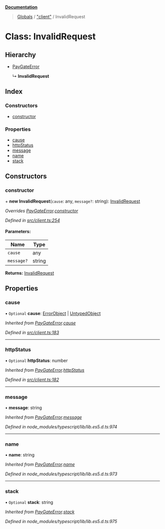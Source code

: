 **[Documentation](../README.md)**

> [Globals](../README.md) / ["client"](../modules/_client_.md) / InvalidRequest

# Class: InvalidRequest

## Hierarchy

- [PayGateError](_client_.paygateerror.md)

  ↳ **InvalidRequest**

## Index

### Constructors

- [constructor](_client_.invalidrequest.md#constructor)

### Properties

- [cause](_client_.invalidrequest.md#cause)
- [httpStatus](_client_.invalidrequest.md#httpstatus)
- [message](_client_.invalidrequest.md#message)
- [name](_client_.invalidrequest.md#name)
- [stack](_client_.invalidrequest.md#stack)

## Constructors

### constructor

\+ **new InvalidRequest**(`cause`: any, `message?`: string): [InvalidRequest](_client_.invalidrequest.md)

_Overrides [PayGateError](_client_.paygateerror.md).[constructor](_client_.paygateerror.md#constructor)_

_Defined in [src/client.ts:254](https://github.com/distributhor/paygate-sdk/blob/f45caff/src/client.ts#L254)_

#### Parameters:

| Name       | Type   |
| ---------- | ------ |
| `cause`    | any    |
| `message?` | string |

**Returns:** [InvalidRequest](_client_.invalidrequest.md)

## Properties

### cause

• `Optional` **cause**: [ErrorObject](../interfaces/_types_.errorobject.md) \| [UntypedObject](../interfaces/_types_.untypedobject.md)

_Inherited from [PayGateError](_client_.paygateerror.md).[cause](_client_.paygateerror.md#cause)_

_Defined in [src/client.ts:183](https://github.com/distributhor/paygate-sdk/blob/f45caff/src/client.ts#L183)_

---

### httpStatus

• `Optional` **httpStatus**: number

_Inherited from [PayGateError](_client_.paygateerror.md).[httpStatus](_client_.paygateerror.md#httpstatus)_

_Defined in [src/client.ts:182](https://github.com/distributhor/paygate-sdk/blob/f45caff/src/client.ts#L182)_

---

### message

• **message**: string

_Inherited from [PayGateError](_client_.paygateerror.md).[message](_client_.paygateerror.md#message)_

_Defined in node_modules/typescript/lib/lib.es5.d.ts:974_

---

### name

• **name**: string

_Inherited from [PayGateError](_client_.paygateerror.md).[name](_client_.paygateerror.md#name)_

_Defined in node_modules/typescript/lib/lib.es5.d.ts:973_

---

### stack

• `Optional` **stack**: string

_Inherited from [PayGateError](_client_.paygateerror.md).[stack](_client_.paygateerror.md#stack)_

_Defined in node_modules/typescript/lib/lib.es5.d.ts:975_
